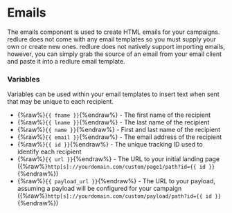 # Emails
The emails component is used to create HTML emails for your campaigns. redlure does not come with any email templates so you must supply your own or create new ones. redlure does not natively support importing emails, however, you can simply grab the source of an email from your email client and paste it into a redlure email template.

### Variables
Variables can be used within your email templates to insert text when sent that may be unique to each recipient.
- {%raw%}`{{ fname }}`{%endraw%} - The first name of the recipient
- {%raw%}`{{ lname }}`{%endraw%} - The last name of the recipient
- {%raw%}`{{ name }}`{%endraw%} - First and last name of the recipient
- {%raw%}`{{ email }}`{%endraw%} - The email address of the recipient
- {%raw%}`{{ id }}`{%endraw%} - The unique tracking ID used to identify each recipient
- {%raw%}`{{ url }}`{%endraw%} - The URL to your initial landing page ({%raw%}`http[s]://yourdomain.com/custom/page1/path?id={{ id }}`{%endraw%})
- {%raw%}`{{ payload_url }}`{%endraw%} - The URL to your payload, assuming a payload will be configured for your campaign ({%raw%}`http[s]://yourdomain.com/custom/payload/path?id={{ id }}`{%endraw%})


